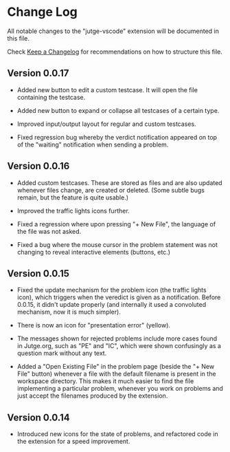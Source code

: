# Change Log

All notable changes to the "jutge-vscode" extension will be documented in this file.

Check [Keep a Changelog](http://keepachangelog.com/) for recommendations on how to structure this file.

## Version 0.0.17

- Added new button to edit a custom testcase. It will open the file containing the testcase.

- Added new button to expand or collapse all testcases of a certain type.

- Improved input/output layout for regular and custom testcases.

- Fixed regression bug whereby the verdict notification appeared on top of the "waiting" notification when sending a problem.

## Version 0.0.16

- Added custom testcases. These are stored as files and are also updated whenever files change, are created or deleted. (Some subtle bugs remain, but the feature is quite usable.)

- Improved the traffic lights icons further.

- Fixed a regression where upon pressing "+ New File", the language of the file was not asked.

- Fixed a bug where the mouse cursor in the problem statement was not changing to reveal interactive elements (buttons, etc.)

## Version 0.0.15

- Fixed the update mechanism for the problem icon (the traffic lights icon), which triggers when the veredict is given as a notification. Before 0.0.15, it didn't update properly (and internally it used a convoluted mechanism, now it is much simpler).

- There is now an icon for "presentation error" (yellow).

- The messages shown for rejected problems include more cases found in Jutge.org, such as "PE" and "IC", which were shown confusingly as a question mark without any text.

- Added a "Open Existing File" in the problem page (beside the "+ New File" button) whenever a file with the default filename is present in the workspace directory. This makes it much easier to find the file implementing a particular problem, whenever you work on problems and just accept the filenames produced by the extension.

## Version 0.0.14

- Introduced new icons for the state of problems, and refactored code in the extension for a speed improvement.
